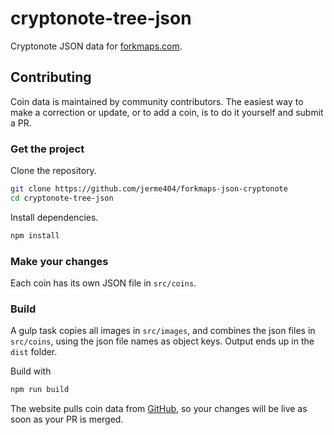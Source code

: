 # cryptonote-tree-json
Cryptonote JSON data for [forkmaps.com](https://github.com/jerme404/forkmaps.com).

## Contributing
Coin data is maintained by community contributors.  The easiest way to make a correction or update, or to add a coin, is to do it yourself and submit a PR.  

### Get the project
Clone the repository.
```bash
git clone https://github.com/jerme404/forkmaps-json-cryptonote
cd cryptonote-tree-json
```
Install dependencies.
```bash
npm install
```

### Make your changes
Each coin has its own JSON file in `src/coins`.

### Build
A gulp task copies all images in `src/images`, and combines the json files in `src/coins`, using the json file names as object keys.  Output ends up in the `dist` folder.

Build with
```bash
npm run build
```

The website pulls coin data from [GitHub](https://github.com/ForkMaps/cryptonote/blob/master/dist/coins.json), so your changes will be live as soon as your PR is merged.
